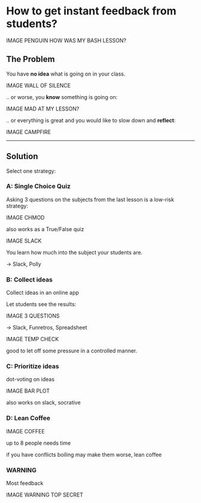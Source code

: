 
# How to get instant feedback from students?

IMAGE PENGUIN HOW WAS MY BASH LESSON?

## The Problem

You have **no idea** what is going on in your class.

IMAGE WALL OF SILENCE

.. or worse, you **know** something is going on:

IMAGE MAD AT MY LESSON?

.. or everything is great and you would like to slow down and **reflect**:

IMAGE CAMPFIRE

----

## Solution

Select one strategy:

### A: Single Choice Quiz

Asking 3 questions on the subjects from the last lesson is a low-risk strategy:

IMAGE CHMOD

also works as a True/False quiz

IMAGE SLACK

You learn how much into the subject your students are.

-> Slack, Polly

### B: Collect ideas

Collect ideas in an online app

Let students see the results:

IMAGE 3 QUESTIONS

-> Slack, Funretros, Spreadsheet

IMAGE TEMP CHECK

good to let off some pressure in a controlled manner.

### C: Prioritize ideas

dot-voting on ideas

IMAGE BAR PLOT

also works on slack, socrative

### D: Lean Coffee

IMAGE COFFEE

up to 8 people
needs time

if you have conflicts boiling may make them worse, lean coffee

### WARNING

Most feedback

IMAGE WARNING TOP SECRET
